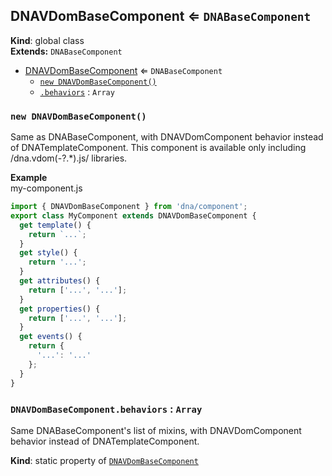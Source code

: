 <a name="DNAVDomBaseComponent"></a>

## DNAVDomBaseComponent ⇐ <code>DNABaseComponent</code>
**Kind**: global class  
**Extends:** <code>DNABaseComponent</code>  

* [DNAVDomBaseComponent](#DNAVDomBaseComponent) ⇐ <code>DNABaseComponent</code>
    * [`new DNAVDomBaseComponent()`](#new_DNAVDomBaseComponent_new)
    * [`.behaviors`](#DNAVDomBaseComponent.behaviors) : <code>Array</code>

<a name="new_DNAVDomBaseComponent_new"></a>

### `new DNAVDomBaseComponent()`
Same as DNABaseComponent, with DNAVDomComponent behavior instead of DNATemplateComponent.
This component is available only including /dna\.vdom(\-?.*)\.js/ libraries.

**Example**  
my-component.js
```js
import { DNAVDomBaseComponent } from 'dna/component';
export class MyComponent extends DNAVDomBaseComponent {
  get template() {
    return `...`;
  }
  get style() {
    return '...';
  }
  get attributes() {
    return ['...', '...'];
  }
  get properties() {
    return ['...', '...'];
  }
  get events() {
    return {
      '...': '...'
    };
  }
}
```
<a name="DNAVDomBaseComponent.behaviors"></a>

### `DNAVDomBaseComponent.behaviors` : <code>Array</code>
Same DNABaseComponent's list of mixins,
with DNAVDomComponent behavior instead of DNATemplateComponent.

**Kind**: static property of <code>[DNAVDomBaseComponent](#DNAVDomBaseComponent)</code>  
